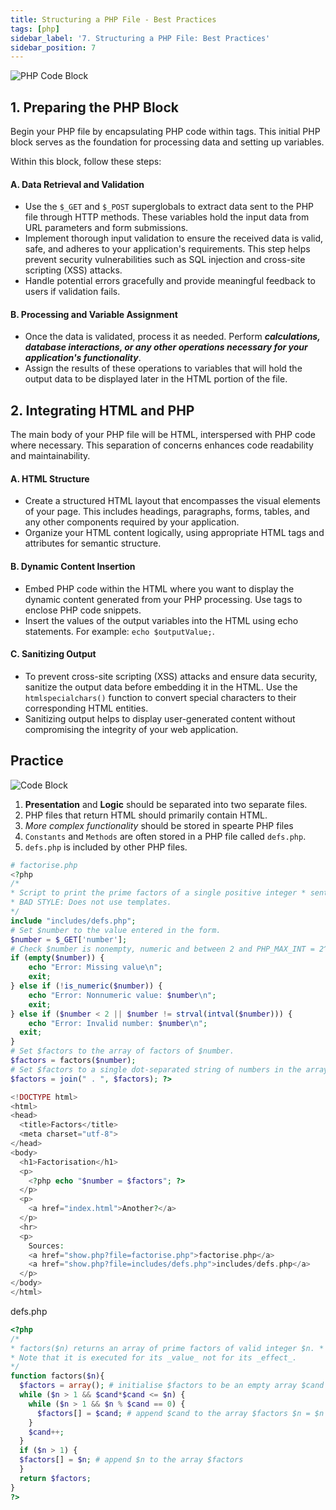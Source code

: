 ```yaml
---
title: Structuring a PHP File - Best Practices
tags: [php]
sidebar_label: '7. Structuring a PHP File: Best Practices'
sidebar_position: 7
---
```

![PHP Code Block](/img/php/1.png)

## 1. Preparing the PHP Block

Begin your PHP file by encapsulating PHP code within <?php and ?> tags. This initial PHP block serves as the foundation for processing data and setting up variables.

Within this block, follow these steps:

#### A. Data Retrieval and Validation

- Use the `$_GET` and `$_POST` superglobals to extract data sent to the PHP file through HTTP methods. These variables hold the input data from URL parameters and form submissions.
- Implement thorough input validation to ensure the received data is valid, safe, and adheres to your application's requirements. This step helps prevent security vulnerabilities such as SQL injection and cross-site scripting (XSS) attacks.
- Handle potential errors gracefully and provide meaningful feedback to users if validation fails.

#### B. Processing and Variable Assignment

- Once the data is validated, process it as needed. Perform **_calculations, database interactions, or any other operations necessary for your application's functionality_**.
- Assign the results of these operations to variables that will hold the output data to be displayed later in the HTML portion of the file.

## 2. Integrating HTML and PHP

The main body of your PHP file will be HTML, interspersed with PHP code where necessary. This separation of concerns enhances code readability and maintainability.

#### A. HTML Structure

- Create a structured HTML layout that encompasses the visual elements of your page. This includes headings, paragraphs, forms, tables, and any other components required by your application.
- Organize your HTML content logically, using appropriate HTML tags and attributes for semantic structure.

#### B. Dynamic Content Insertion

- Embed PHP code within the HTML where you want to display the dynamic content generated from your PHP processing. Use <?php ... ?> tags to enclose PHP code snippets.
- Insert the values of the output variables into the HTML using echo statements. For example: `echo $outputValue;`.

#### C. Sanitizing Output

- To prevent cross-site scripting (XSS) attacks and ensure data security, sanitize the output data before embedding it in the HTML. Use the `htmlspecialchars()` function to convert special characters to their corresponding HTML entities.
- Sanitizing output helps to display user-generated content without compromising the integrity of your web application.

## Practice

![Code Block](/img/php/2.png)

1. **Presentation** and **Logic** should be separated into two separate files.
2. PHP files that return HTML should primarily contain HTML.
3. _More complex functionality_ should be stored in spearte PHP files
4. `Constants` and `Methods` are often stored in a PHP file called `defs.php`.
5. `defs.php` is included by other PHP files.

```php
# factorise.php
<?php
/*
* Script to print the prime factors of a single positive integer * sent from a form.
* BAD STYLE: Does not use templates.
*/
include "includes/defs.php";
# Set $number to the value entered in the form.
$number = $_GET['number'];
# Check $number is nonempty, numeric and between 2 and PHP_MAX_INT = 2^31-1. # (PHP makes it difficult to do this naturally; see the manual.)
if (empty($number)) {
	echo "Error: Missing value\n";
	exit;
} else if (!is_numeric($number)) {
	echo "Error: Nonnumeric value: $number\n";
	exit;
} else if ($number < 2 || $number != strval(intval($number))) {
	echo "Error: Invalid number: $number\n";
  exit;
}
# Set $factors to the array of factors of $number.
$factors = factors($number);
# Set $factors to a single dot-separated string of numbers in the array.
$factors = join(" . ", $factors); ?>

<!DOCTYPE html>
<html>
<head>
  <title>Factors</title>
  <meta charset="utf-8">
</head>
<body>
  <h1>Factorisation</h1>
  <p>
    <?php echo "$number = $factors"; ?>
  </p>
  <p>
    <a href="index.html">Another?</a>
  </p>
  <hr>
  <p>
    Sources:
    <a href="show.php?file=factorise.php">factorise.php</a>
    <a href="show.php?file=includes/defs.php">includes/defs.php</a>
  </p>
</body>
</html>
```

defs.php

```php
<?php
/*
* factors($n) returns an array of prime factors of valid integer $n. * Precondition: 2 <= n <= PHP_MAX_INT = 2^31-1.
* Note that it is executed for its _value_ not for its _effect_.
*/
function factors($n){
  $factors = array(); # initialise $factors to be an empty array $cand = 2;
  while ($n > 1 && $cand*$cand <= $n) {
    while ($n > 1 && $n % $cand == 0) {
      $factors[] = $cand; # append $cand to the array $factors $n = $n / $cand;
    }
    $cand++;
  }
  if ($n > 1) {
  $factors[] = $n; # append $n to the array $factors
  }
  return $factors;
}
?>
```
